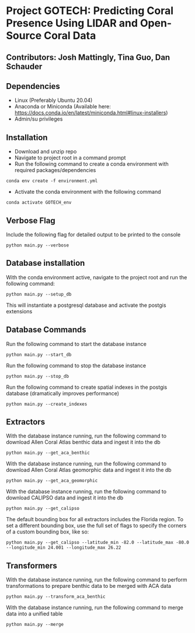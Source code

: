 # Project GOTECH: Predicting Coral Presence Using LIDAR and Open-Source Coral Data

## Contributors: Josh Mattingly, Tina Guo, Dan Schauder

## Dependencies
* Linux (Preferably Ubuntu 20.04)
* Anaconda or Miniconda (Available here: https://docs.conda.io/en/latest/miniconda.html#linux-installers)
* Admin/su privileges

## Installation
* Download and unzip repo
* Navigate to project root in a command prompt
* Run the following command to create a conda environment with required packages/dependencies
```
conda env create -f environment.yml
```
* Activate the conda environment with the following command
```
conda activate GOTECH_env
```

## Verbose Flag
Include the following flag for detailed output to be printed to the console

```
python main.py --verbose
```

## Database installation
With the conda environment active, navigate to the project root and run the following command:
```
python main.py --setup_db
```
This will instantiate a postgresql database and activate the postgis extensions

## Database Commands
Run the following command to start the database instance
```
python main.py --start_db
```

Run the following command to stop the database instance
```
python main.py --stop_db
```

Run the following command to create spatial indexes in the postgis database (dramatically improves performance)
```
python main.py --create_indexes
```

## Extractors
With the database instance running, run the following command to download Allen Coral Atlas benthic data and ingest it into the db
```
python main.py --get_aca_benthic
```

With the database instance running, run the following command to download Allen Coral Atlas geomorphic data and ingest it into the db
```
python main.py --get_aca_geomorphic
```

With the database instance running, run the following command to download CALIPSO data and ingest it into the db
```
python main.py --get_calipso
```

The default bounding box for all extractors includes the Florida region. To set a different bounding box, use the full set of flags to specify the corners of a custom bounding box, like so:

```
python main.py --get_calipso --latitude_min -82.0 --latitude_max -80.0 --longitude_min 24.001 --longitude_max 26.22
```

## Transformers
With the database instance running, run the following command to perform transformations to prepare benthic data to be merged with ACA data
```
python main.py --transform_aca_benthic
```

With the database instance running, run the following command to merge data into a unified table
```
python main.py --merge
```